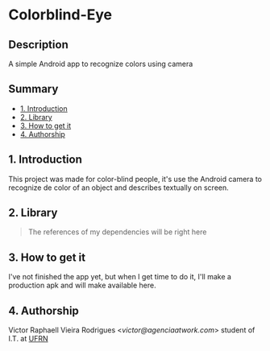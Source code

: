 # Colorblind-Eye

## Description
A simple Android app to recognize colors using camera

## Summary
- [1. Introduction](#1-introduction)
- [2. Library](#2-library)
- [3. How to get it](#3-how-to-get-it)
- [4. Authorship](#4-authorship)

## 1. Introduction

This project was made for color-blind people, it's use the Android camera to recognize de color of an object and describes textually on screen.

## 2. Library

> The references of my dependencies will be right here

## 3. How to get it

I've not finished the app yet, but when I get time to do it, I'll make a production apk and will make available here.

## 4. Authorship

Victor Raphaell Vieira Rodrigues <_victor@agenciaatwork.com_> student of I.T. at [UFRN](http://ufrn.br)
